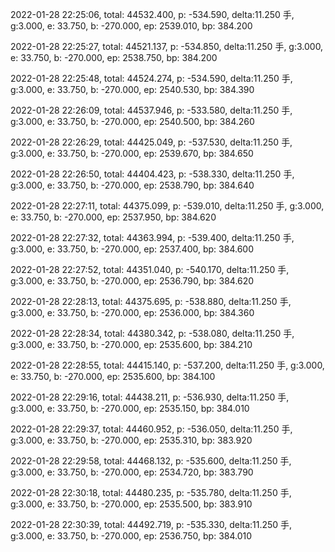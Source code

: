 2022-01-28 22:25:06, total: 44532.400, p: -534.590, delta:11.250 手, g:3.000, e: 33.750, b: -270.000, ep: 2539.010, bp: 384.200

2022-01-28 22:25:27, total: 44521.137, p: -534.850, delta:11.250 手, g:3.000, e: 33.750, b: -270.000, ep: 2538.750, bp: 384.200

2022-01-28 22:25:48, total: 44524.274, p: -534.590, delta:11.250 手, g:3.000, e: 33.750, b: -270.000, ep: 2540.530, bp: 384.390

2022-01-28 22:26:09, total: 44537.946, p: -533.580, delta:11.250 手, g:3.000, e: 33.750, b: -270.000, ep: 2540.500, bp: 384.260

2022-01-28 22:26:29, total: 44425.049, p: -537.530, delta:11.250 手, g:3.000, e: 33.750, b: -270.000, ep: 2539.670, bp: 384.650

2022-01-28 22:26:50, total: 44404.423, p: -538.330, delta:11.250 手, g:3.000, e: 33.750, b: -270.000, ep: 2538.790, bp: 384.640

2022-01-28 22:27:11, total: 44375.099, p: -539.010, delta:11.250 手, g:3.000, e: 33.750, b: -270.000, ep: 2537.950, bp: 384.620

2022-01-28 22:27:32, total: 44363.994, p: -539.400, delta:11.250 手, g:3.000, e: 33.750, b: -270.000, ep: 2537.400, bp: 384.600

2022-01-28 22:27:52, total: 44351.040, p: -540.170, delta:11.250 手, g:3.000, e: 33.750, b: -270.000, ep: 2536.790, bp: 384.620

2022-01-28 22:28:13, total: 44375.695, p: -538.880, delta:11.250 手, g:3.000, e: 33.750, b: -270.000, ep: 2536.000, bp: 384.360

2022-01-28 22:28:34, total: 44380.342, p: -538.080, delta:11.250 手, g:3.000, e: 33.750, b: -270.000, ep: 2535.600, bp: 384.210

2022-01-28 22:28:55, total: 44415.140, p: -537.200, delta:11.250 手, g:3.000, e: 33.750, b: -270.000, ep: 2535.600, bp: 384.100

2022-01-28 22:29:16, total: 44438.211, p: -536.930, delta:11.250 手, g:3.000, e: 33.750, b: -270.000, ep: 2535.150, bp: 384.010

2022-01-28 22:29:37, total: 44460.952, p: -536.050, delta:11.250 手, g:3.000, e: 33.750, b: -270.000, ep: 2535.310, bp: 383.920

2022-01-28 22:29:58, total: 44468.132, p: -535.600, delta:11.250 手, g:3.000, e: 33.750, b: -270.000, ep: 2534.720, bp: 383.790

2022-01-28 22:30:18, total: 44480.235, p: -535.780, delta:11.250 手, g:3.000, e: 33.750, b: -270.000, ep: 2535.500, bp: 383.910

2022-01-28 22:30:39, total: 44492.719, p: -535.330, delta:11.250 手, g:3.000, e: 33.750, b: -270.000, ep: 2536.750, bp: 384.010